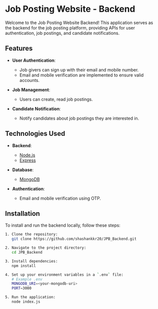 # Job Posting Website - Backend

Welcome to the Job Posting Website Backend! This application serves as the backend for the job posting platform, providing APIs for user authentication, job postings, and candidate notifications.

## Features

- **User Authentication**: 
  - Job givers can sign up with their email and mobile number.
  - Email and mobile verification are implemented to ensure valid accounts.

- **Job Management**: 
  - Users can create, read job postings.

- **Candidate Notification**: 
  - Notify candidates about job postings they are interested in.

## Technologies Used

- **Backend**: 
  - [Node.js](https://nodejs.org/)
  - [Express](https://expressjs.com/)

- **Database**: 
  - [MongoDB](https://www.mongodb.com/)

- **Authentication**: 
  - Email and mobile verification using OTP.

## Installation

To install and run the backend locally, follow these steps:

```bash
1. Clone the repository:
   git clone https://github.com/shashankkr20/JPB_Backend.git

2. Navigate to the project directory:
   cd JPB_Backend

3. Install dependencies:
   npm install

4. Set up your environment variables in a `.env` file:
   # Example .env
   MONGODB_URI=<your-mongodb-uri>
   PORT=3000

5. Run the application:
   node index.js
